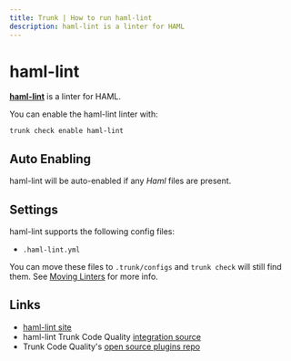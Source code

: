 ```yaml
---
title: Trunk | How to run haml-lint
description: haml-lint is a linter for HAML
---
```


# haml-lint

[**haml-lint**](https://github.com/sds/haml-lint#readme) is a linter for HAML.

You can enable the haml-lint linter with:

```shell
trunk check enable haml-lint
```

## Auto Enabling

haml-lint will be auto-enabled if any _Haml_ files are present.

## Settings

haml-lint supports the following config files:

* `.haml-lint.yml`

You can move these files to `.trunk/configs` and `trunk check` will still find them. See [Moving Linters](../configure-linters.md#moving-linters) for more info.

## Links

* [haml-lint site](https://github.com/sds/haml-lint#readme)
* haml-lint Trunk Code Quality [integration source](https://github.com/trunk-io/plugins/tree/main/linters/haml-lint)
* Trunk Code Quality's [open source plugins repo](https://github.com/trunk-io/plugins/tree/main)
